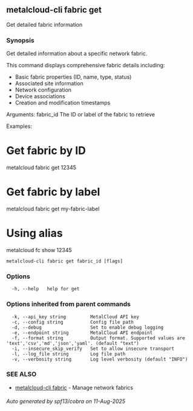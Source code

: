 ## metalcloud-cli fabric get

Get detailed fabric information

### Synopsis

Get detailed information about a specific network fabric.

This command displays comprehensive fabric details including:
- Basic fabric properties (ID, name, type, status)
- Associated site information
- Network configuration
- Device associations
- Creation and modification timestamps

Arguments:
  fabric_id    The ID or label of the fabric to retrieve

Examples:
  # Get fabric by ID
  metalcloud fabric get 12345
  
  # Get fabric by label
  metalcloud fabric get my-fabric-label
  
  # Using alias
  metalcloud fc show 12345

```
metalcloud-cli fabric get fabric_id [flags]
```

### Options

```
  -h, --help   help for get
```

### Options inherited from parent commands

```
  -k, --api_key string         MetalCloud API key
  -c, --config string          Config file path
  -d, --debug                  Set to enable debug logging
  -e, --endpoint string        MetalCloud API endpoint
  -f, --format string          Output format. Supported values are 'text','csv','md','json','yaml'. (default "text")
  -i, --insecure_skip_verify   Set to allow insecure transport
  -l, --log_file string        Log file path
  -v, --verbosity string       Log level verbosity (default "INFO")
```

### SEE ALSO

* [metalcloud-cli fabric](metalcloud-cli_fabric.md)	 - Manage network fabrics

###### Auto generated by spf13/cobra on 11-Aug-2025
